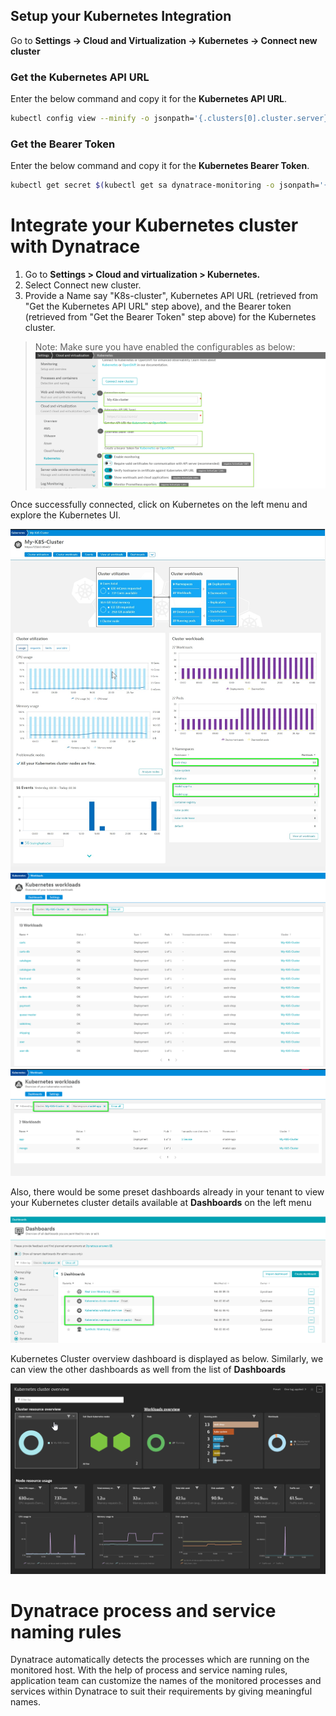 ## Setup your Kubernetes Integration

Go to **Settings -> Cloud and Virtualization -> Kubernetes -> Connect new cluster**

### Get the Kubernetes API URL

Enter the below command and copy it for the **Kubernetes API URL**.

```bash
kubectl config view --minify -o jsonpath='{.clusters[0].cluster.server}'
```

### Get the Bearer Token

Enter the below command and copy it for the **Kubernetes Bearer Token**.

```bash
kubectl get secret $(kubectl get sa dynatrace-monitoring -o jsonpath='{.secrets[0].name}' -n dynatrace) -o jsonpath='{.data.token}' -n dynatrace | base64 --decode
```

# Integrate your Kubernetes cluster with Dynatrace

1. Go to **Settings > Cloud and virtualization > Kubernetes.**
2. Select Connect new cluster.
3. Provide a Name say "K8s-cluster", Kubernetes API URL (retrieved from "Get the Kubernetes API URL" step above), and the Bearer token (retrieved from "Get the Bearer   Token" step above) for the Kubernetes cluster.

> Note: Make sure you have enabled the configurables as below:
![image](../../assets/images/K8s-cluster.png)

Once successfully connected, click on Kubernetes on the left menu and explore the Kubernetes UI.

![image](../../assets/images/K8s-view.png)
![image](../../assets/images/K8s-view-detailed-sock-shop.png)
![image](../../assets/images/K8s-view-detailed-model-app.png)

Also, there would be some preset dashboards already in your tenant to view your Kubernetes cluster details available at **Dashboards** on the left menu

![image](../../assets/images/K8s-preset-dashboard.png)

Kubernetes Cluster overview dashboard is displayed as below. Similarly, we can view the other dashboards as well from the list of **Dashboards**

![image](../../assets/images/K8s-preset-dashboard-cluster-overview.png)

# Dynatrace process and service naming rules

Dynatrace automatically detects the processes which are running on the monitored host. With the help of process and service naming rules, application team can customize the names of the monitored processes and services within Dynatrace to suit their requirements by giving meaningful names.

